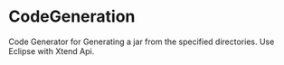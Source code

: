 # CodeGeneration
Code Generator for Generating a jar from the specified directories.
Use Eclipse with Xtend Api.
